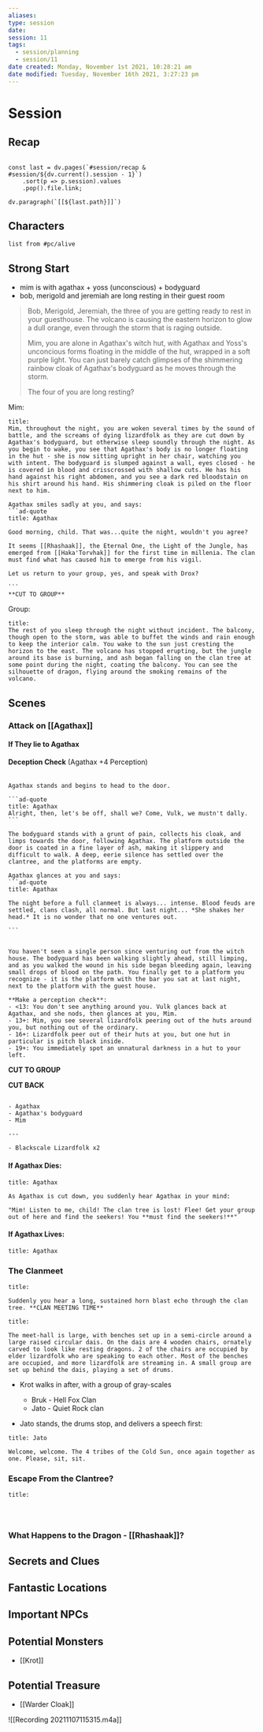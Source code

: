 ```yaml
---
aliases: 
type: session
date: 
session: 11
tags:
  - session/planning
  - session/11
date created: Monday, November 1st 2021, 10:28:21 am
date modified: Tuesday, November 16th 2021, 3:27:23 pm
---
```


# Session
## Recap
```dataviewjs

const last = dv.pages(`#session/recap & #session/${dv.current().session - 1}`)
	.sort(p => p.session).values
	.pop().file.link;

dv.paragraph(`[[${last.path}]]`)

```

## Characters
```dataview
list from #pc/alive 
```

## Strong Start
- mim is with agathax + yoss (unconscious) + bodyguard
- bob, merigold and jeremiah are long resting in their guest room

> Bob, Merigold, Jeremiah, the three of you are getting ready to rest in your guesthouse. The volcano is causing the eastern horizon to glow a dull orange, even through the storm that is raging outside. 
>
> Mim, you are alone in Agathax's witch hut, with Agathax and Yoss's unconcious forms floating in the middle of the hut, wrapped in a soft purple light. You can just barely catch glimpses of the shimmering rainbow cloak of Agathax's bodyguard as he moves through the storm. 
> 
> The four of you are long resting?

Mim: 
````ad-dnd
title:
Mim, throughout the night, you are woken several times by the sound of battle, and the screams of dying lizardfolk as they are cut down by Agathax's bodyguard, but otherwise sleep soundly through the night. As you begin to wake, you see that Agathax's body is no longer floating in the hut - she is now sitting upright in her chair, watching you with intent. The bodyguard is slumped against a wall, eyes closed - he is covered in blood and crisscrossed with shallow cuts. He has his hand against his right abdomen, and you see a dark red bloodstain on his shirt around his hand. His shimmering cloak is piled on the floor next to him.

Agathax smiles sadly at you, and says:
```ad-quote
title: Agathax

Good morning, child. That was...quite the night, wouldn't you agree?

It seems [[Rhashaak]], the Eternal One, the Light of the Jungle, has emerged from [[Haka'Torvhak]] for the first time in millenia. The clan must find what has caused him to emerge from his vigil.

Let us return to your group, yes, and speak with Drox?
 
```
**CUT TO GROUP**

````

Group:
````ad-dnd
title:
The rest of you sleep through the night without incident. The balcony, though open to the storm, was able to buffet the winds and rain enough to keep the interior calm. You wake to the sun just cresting the horizon to the east. The volcano has stopped erupting, but the jungle around its base is burning, and ash began falling on the clan tree at some point during the night, coating the balcony. You can see the silhouette of dragon, flying around the smoking remains of the volcano.

````

 

## Scenes
### Attack on [[Agathax]]

#### If They lie to Agathax
**Deception Check** (Agathax +4 Perception)

####

````ad-dnd

Agathax stands and begins to head to the door.

```ad-quote
title: Agathax
Alright, then, let's be off, shall we? Come, Vulk, we mustn't dally.
```

The bodyguard stands with a grunt of pain, collects his cloak, and limps towards the door, following Agathax. The platform outside the door is coated in a fine layer of ash, making it slippery and difficult to walk. A deep, eerie silence has settled over the clantree, and the platforms are empty.

Agathax glances at you and says:
```ad-quote
title: Agathax

The night before a full clanmeet is always... intense. Blood feuds are settled, clans clash, all normal. But last night... *She shakes her head.* It is no wonder that no one ventures out.

```

````

```ad-dnd

You haven't seen a single person since venturing out from the witch house. The bodyguard has been walking slightly ahead, still limping, and as you walked the wound in his side began bleeding again, leaving small drops of blood on the path. You finally get to a platform you recognize - it is the platform with the bar you sat at last night, next to the platform with the guest house.

**Make a perception check**:
- <13: You don't see anything around you. Vulk glances back at Agathax, and she nods, then glances at you, Mim.
- 13+: Mim, you see several lizardfolk peering out of the huts around you, but nothing out of the ordinary.
- 16+: Lizardfolk peer out of their huts at you, but one hut in particular is pitch black inside.
- 19+: You immediately spot an unnatural darkness in a hut to your left.

```

**CUT TO GROUP**

**CUT BACK**

```ad-battle

- Agathax
- Agathax's bodyguard
- Mim

---

- Blackscale Lizardfolk x2

```

#### If Agathax Dies:
```ad-quote
title: Agathax

As Agathax is cut down, you suddenly hear Agathax in your mind:

"Mim! Listen to me, child! The clan tree is lost! Flee! Get your group out of here and find the seekers! You **must find the seekers!**"
```

#### If Agathax Lives:
```ad-quote
title: Agathax

```

### The Clanmeet
```ad-dnd
title:

Suddenly you hear a long, sustained horn blast echo through the clan tree. **CLAN MEETING TIME**

```

```ad-dnd
title:

The meet-hall is large, with benches set up in a semi-circle around a large raised circular dais. On the dais are 4 wooden chairs, ornately carved to look like resting dragons. 2 of the chairs are occupied by elder lizardfolk who are speaking to each other. Most of the benches are occupied, and more lizardfolk are streaming in. A small group are set up behind the dais, playing a set of drums.

```

- Krot walks in after, with a group of gray-scales
	- Bruk - Hell Fox Clan
	- Jato - Quiet Rock clan



- Jato stands,  the drums stop, and delivers a speech first:

```ad-quote
title: Jato

Welcome, welcome. The 4 tribes of the Cold Sun, once again together as one. Please, sit, sit.

```




### Escape From the Clantree?

```ad-dnd
title:




```

### What Happens to the Dragon - [[Rhashaak]]?



## Secrets and Clues


## Fantastic Locations


## Important NPCs


## Potential Monsters
- [[Krot]]

## Potential Treasure
- [[Warder Cloak]]

![[Recording 20211107115315.m4a]]
